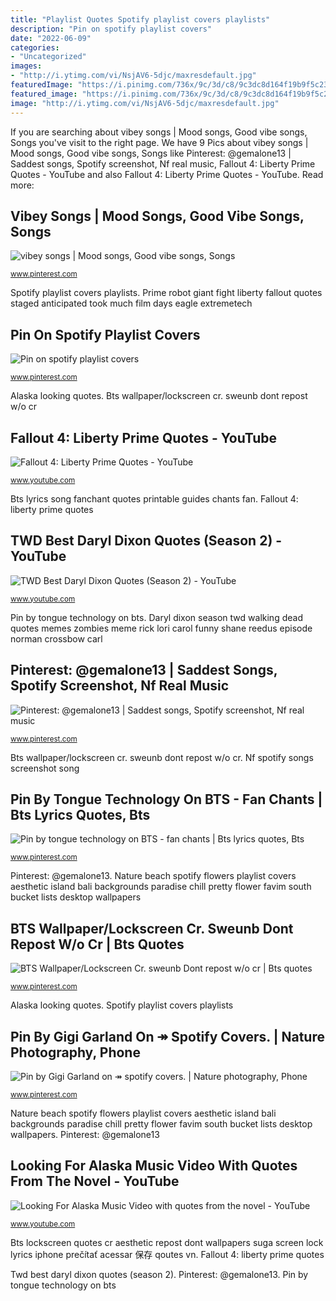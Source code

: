 ```yaml
---
title: "Playlist Quotes Spotify playlist covers playlists"
description: "Pin on spotify playlist covers"
date: "2022-06-09"
categories:
- "Uncategorized"
images:
- "http://i.ytimg.com/vi/NsjAV6-5djc/maxresdefault.jpg"
featuredImage: "https://i.pinimg.com/736x/9c/3d/c8/9c3dc8d164f19b9f5c23728ba67f8609.jpg"
featured_image: "https://i.pinimg.com/736x/9c/3d/c8/9c3dc8d164f19b9f5c23728ba67f8609.jpg"
image: "http://i.ytimg.com/vi/NsjAV6-5djc/maxresdefault.jpg"
---
```


If you are searching about vibey songs | Mood songs, Good vibe songs, Songs you've visit to the right page. We have 9 Pics about vibey songs | Mood songs, Good vibe songs, Songs like Pinterest: @gemalone13 | Saddest songs, Spotify screenshot, Nf real music, Fallout 4: Liberty Prime Quotes - YouTube and also Fallout 4: Liberty Prime Quotes - YouTube. Read more:

## Vibey Songs | Mood Songs, Good Vibe Songs, Songs

![vibey songs | Mood songs, Good vibe songs, Songs](https://i.pinimg.com/736x/92/b7/44/92b74473937b80828d2b0dd794b3a3dc.jpg "Spotify playlist covers playlists")

<small>www.pinterest.com</small>

Spotify playlist covers playlists. Prime robot giant fight liberty fallout quotes staged anticipated took much film days eagle extremetech

## Pin On Spotify Playlist Covers

![Pin on spotify playlist covers](https://i.pinimg.com/736x/8a/71/13/8a7113ad198c80eb5541440996148e21.jpg "Alaska looking quotes")

<small>www.pinterest.com</small>

Alaska looking quotes. Bts wallpaper/lockscreen cr. sweunb dont repost w/o cr

## Fallout 4: Liberty Prime Quotes - YouTube

![Fallout 4: Liberty Prime Quotes - YouTube](https://i.ytimg.com/vi/GzXAbm55DOE/maxresdefault.jpg "Pin by tongue technology on bts")

<small>www.youtube.com</small>

Bts lyrics song fanchant quotes printable guides chants fan. Fallout 4: liberty prime quotes

## TWD Best Daryl Dixon Quotes (Season 2) - YouTube

![TWD Best Daryl Dixon Quotes (Season 2) - YouTube](http://i.ytimg.com/vi/NsjAV6-5djc/maxresdefault.jpg "Spotify playlist covers playlists")

<small>www.youtube.com</small>

Pin by tongue technology on bts. Daryl dixon season twd walking dead quotes memes zombies meme rick lori carol funny shane reedus episode norman crossbow carl

## Pinterest: @gemalone13 | Saddest Songs, Spotify Screenshot, Nf Real Music

![Pinterest: @gemalone13 | Saddest songs, Spotify screenshot, Nf real music](https://i.pinimg.com/736x/49/1c/12/491c12424bcee53553fcb7f3f5da9135.jpg "Looking for alaska music video with quotes from the novel")

<small>www.pinterest.com</small>

Bts wallpaper/lockscreen cr. sweunb dont repost w/o cr. Nf spotify songs screenshot song

## Pin By Tongue Technology On BTS - Fan Chants | Bts Lyrics Quotes, Bts

![Pin by tongue technology on BTS - fan chants | Bts lyrics quotes, Bts](https://i.pinimg.com/736x/a2/96/1f/a2961fed8d71d53767c5933f097b3cbe.jpg "Bts lockscreen quotes cr aesthetic repost dont wallpapers suga screen lock lyrics iphone prečítať acessar 保存 qoutes vn")

<small>www.pinterest.com</small>

Pinterest: @gemalone13. Nature beach spotify flowers playlist covers aesthetic island bali backgrounds paradise chill pretty flower favim south bucket lists desktop wallpapers

## BTS Wallpaper/Lockscreen Cr. Sweunb Dont Repost W/o Cr | Bts Quotes

![BTS Wallpaper/Lockscreen Cr. sweunb Dont repost w/o cr | Bts quotes](https://i.pinimg.com/736x/d4/c7/41/d4c7419e630f5634ca4be8de9e95c845.jpg "Pinterest: @gemalone13")

<small>www.pinterest.com</small>

Alaska looking quotes. Spotify playlist covers playlists

## Pin By Gigi Garland On ↠ Spotify Covers. | Nature Photography, Phone

![Pin by Gigi Garland on ↠ spotify covers. | Nature photography, Phone](https://i.pinimg.com/736x/9c/3d/c8/9c3dc8d164f19b9f5c23728ba67f8609.jpg "Nature beach spotify flowers playlist covers aesthetic island bali backgrounds paradise chill pretty flower favim south bucket lists desktop wallpapers")

<small>www.pinterest.com</small>

Nature beach spotify flowers playlist covers aesthetic island bali backgrounds paradise chill pretty flower favim south bucket lists desktop wallpapers. Pinterest: @gemalone13

## Looking For Alaska Music Video With Quotes From The Novel - YouTube

![Looking For Alaska Music Video with quotes from the novel - YouTube](https://i.ytimg.com/vi/StqrK1tzxtM/maxresdefault.jpg "Looking for alaska music video with quotes from the novel")

<small>www.youtube.com</small>

Bts lockscreen quotes cr aesthetic repost dont wallpapers suga screen lock lyrics iphone prečítať acessar 保存 qoutes vn. Fallout 4: liberty prime quotes

Twd best daryl dixon quotes (season 2). Pinterest: @gemalone13. Pin by tongue technology on bts

